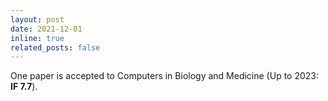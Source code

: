```yaml
---
layout: post
date: 2021-12-01
inline: true
related_posts: false
---
```


One paper is accepted to Computers in Biology and Medicine (Up to 2023: **IF 7.7**).
